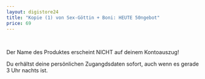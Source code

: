 ```yaml
---
layout: digistore24
title: "Kopie (1) von Sex-Göttin + Boni: HEUTE 50ngebot"
price: 69
---
```

<p>&#xA0;</p>
<p>Der Name des Produktes erscheint NICHT auf deinem Kontoauszug!</p>
<p>Du erh&#xE4;ltst deine pers&#xF6;nlichen Zugangdsdaten sofort, auch wenn es gerade 3 Uhr nachts ist.</p>